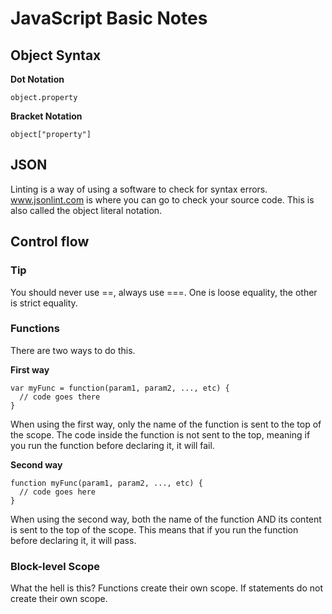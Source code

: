 # JavaScript Basic Notes

## Object Syntax

__Dot Notation__

    object.property

__Bracket Notation__

    object["property"]

## JSON

Linting is a way of using a software to check for syntax errors.
www.jsonlint.com is where you can go to check your source code.
This is also called the object literal notation.

## Control flow

### Tip
You should never use ==, always use ===.
One is loose equality, the other is strict equality.

### Functions
There are two ways to do this.

__First way__

    var myFunc = function(param1, param2, ..., etc) {
      // code goes there
    }

When using the first way, only the name of the function is sent to the
top of the scope. The code inside the function is not sent to the top,
meaning if you run the function before declaring it, it will fail.

__Second way__

    function myFunc(param1, param2, ..., etc) {
      // code goes here
    }

When using the second way, both the name of the function AND its content is sent
to the top of the scope. This means that if you run the function before
declaring it, it will pass.

### Block-level Scope

What the hell is this?
Functions create their own scope.
If statements do not create their own scope.
